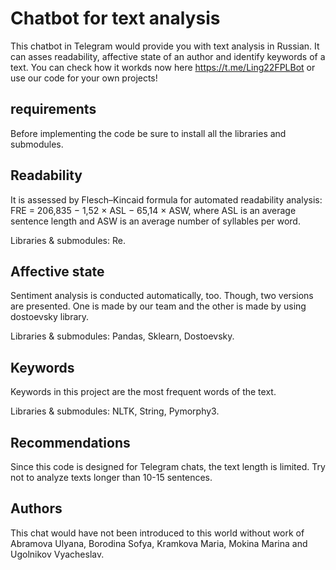 # Chatbot for text analysis

This chatbot in Telegram would provide you with text analysis in Russian. It can asses readability, affective state of an author and identify keywords of a text.
You can check how it workds now here https://t.me/Ling22FPLBot or use our code for your own projects!

## requirements
Before implementing the code be sure to install all the libraries and submodules.

## Readability
It is assessed by Flesch–Kincaid formula for automated readability analysis:
FRE = 206,835 − 1,52 × ASL − 65,14 × ASW, where ASL is an average sentence length and ASW is an average number of syllables per word.

Libraries & submodules: Re.

## Affective state
Sentiment analysis is conducted automatically, too. Though, two versions are presented. One is made by our team and the other is made by using dostoevsky library.

Libraries & submodules: Pandas, Sklearn, Dostoevsky.

## Keywords
Keywords in this project are the most frequent words of the text. 

Libraries & submodules: NLTK, String, Pymorphy3.

## Recommendations
Since this code is designed for Telegram chats, the text length is limited. Try not to analyze texts longer than 10-15 sentences.

## Authors 
This chat would have not been introduced to this world without work of Abramova Ulyana, Borodina Sofya, Kramkova Maria, Mokina Marina and Ugolnikov Vyacheslav.
